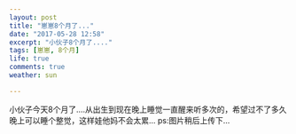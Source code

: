 ```yaml
---
layout: post
title: "崽崽8个月了..."
date: "2017-05-28 12:58"
excerpt: "小伙子8个月了...."
tags: [崽崽, 8个月]
life: true
comments: true
weather: sun

---
```


小伙子今天8个月了....从出生到现在晚上睡觉一直醒来听多次的，希望过不了多久晚上可以睡个整觉，这样娃他妈不会太累...
ps:图片稍后上传下...
